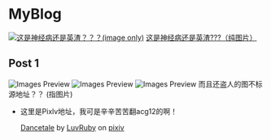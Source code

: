 # MyBlog
<a href="#post-1"><img src="https://raw.githubusercontent.com/Dobby233Liu/dobby233liu.github.io/master/imghook/blog/newblog1frame.jpg" alt="这是神经病还是英渣？？？(image only)"/></a>
[这是神经病还是英渣???（纯图片）](#post-1)
## Post 1
![Images Preview](https://raw.githubusercontent.com/Dobby233Liu/dobby233liu.github.io/master/imghook/blog/blog1.png)
![Images Preview](https://raw.githubusercontent.com/Dobby233Liu/dobby233liu.github.io/master/imghook/blog/yeahblog1.jpg)
![Images Preview](https://raw.githubusercontent.com/Dobby233Liu/dobby233liu.github.io/master/imghook/blog/scammerblog1.jpg)
而且还盗人的图不标源地址？？
 (指图片)
- 这里是Pixlv地址，我可是辛辛苦苦翻acg12的啊！<script src="https://source.pixiv.net/source/embed.js" data-id="56732941_2f4c03d85723616a66ed4d7e9863a9e8" data-size="medium" data-border="on" charset="utf-8"></script><noscript><p><a href="https://www.pixiv.net/member_illust.php?mode=medium&amp;illust_id=56732941" target="_blank">Dancetale</a> by <a href="https://www.pixiv.net/member.php?id=13384290" target="_blank">LuvRuby</a> on <a href="https://www.pixiv.net/" target="_blank">pixiv</a></p></noscript>
